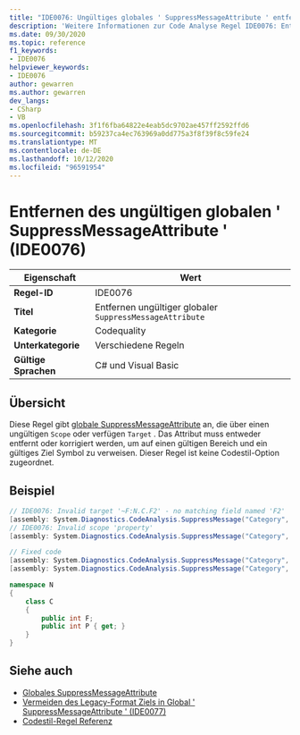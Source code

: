 ```yaml
---
title: "IDE0076: Ungültiges globales ' SuppressMessageAttribute ' entfernen"
description: 'Weitere Informationen zur Code Analyse Regel IDE0076: Entfernen eines ungültigen globalen "SuppressMessageAttribute"'
ms.date: 09/30/2020
ms.topic: reference
f1_keywords:
- IDE0076
helpviewer_keywords:
- IDE0076
author: gewarren
ms.author: gewarren
dev_langs:
- CSharp
- VB
ms.openlocfilehash: 3f1f6fba64822e4eab5dc9702ae457ff2592ffd6
ms.sourcegitcommit: b59237ca4ec763969a0dd775a3f8f39f8c59fe24
ms.translationtype: MT
ms.contentlocale: de-DE
ms.lasthandoff: 10/12/2020
ms.locfileid: "96591954"
---
```

# <a name="remove-invalid-global-suppressmessageattribute-ide0076"></a>Entfernen des ungültigen globalen ' SuppressMessageAttribute ' (IDE0076)

|Eigenschaft|Wert|
|-|-|
| **Regel-ID** | IDE0076 |
| **Titel** | Entfernen ungültiger globaler `SuppressMessageAttribute` |
| **Kategorie** | Codequality |
| **Unterkategorie** | Verschiedene Regeln |
| **Gültige Sprachen** | C# und Visual Basic |

## <a name="overview"></a>Übersicht

Diese Regel gibt [globale SuppressMessageAttribute](/visualstudio/code-quality/in-source-suppression-overview#global-level-suppressions) an, die über einen ungültigen `Scope` oder verfügen `Target` . Das Attribut muss entweder entfernt oder korrigiert werden, um auf einen gültigen Bereich und ein gültiges Ziel Symbol zu verweisen. Dieser Regel ist keine Codestil-Option zugeordnet.

## <a name="example"></a>Beispiel

```csharp
// IDE0076: Invalid target '~F:N.C.F2' - no matching field named 'F2'
[assembly: System.Diagnostics.CodeAnalysis.SuppressMessage("Category", "Id: Title", Scope = "member", Target = "~F:N.C.F2")]
// IDE0076: Invalid scope 'property'
[assembly: System.Diagnostics.CodeAnalysis.SuppressMessage("Category", "Id: Title", Scope = "property", Target = "~P:N.C.P")]

// Fixed code
[assembly: System.Diagnostics.CodeAnalysis.SuppressMessage("Category", "Id: Title", Scope = "member", Target = "~F:N.C.F")]
[assembly: System.Diagnostics.CodeAnalysis.SuppressMessage("Category", "Id: Title", Scope = "member", Target = "~P:N.C.P")]

namespace N
{
    class C
    {
        public int F;
        public int P { get; }
    }
}
```

## <a name="see-also"></a>Siehe auch

- [Globales SuppressMessageAttribute](/visualstudio/code-quality/in-source-suppression-overview#global-level-suppressions)
- [Vermeiden des Legacy-Format Ziels in Global ' SuppressMessageAttribute ' (IDE0077)](ide0077.md)
- [Codestil-Regel Referenz](index.md)
